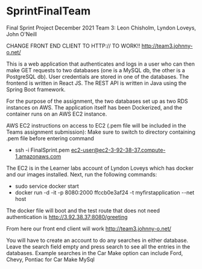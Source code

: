 # SprintFinalTeam

Final Sprint Project
December 2021
Team 3: Leon Chisholm, Lyndon Loveys, John O'Neill

CHANGE FRONT END CLIENT TO HTTP:// TO WORK!! http://team3.johnny-o.net/

This is a web application that authenticates and logs in a user who can then make GET requests
to two databases (one is a MySQL db, the other is a PostgreSQL db).
User credentials are stored in one of the databases.
The frontend is written in React JS.
The REST API is written in Java using the Spring Boot framework.

For the purpose of the assignment, the two databases set up as two RDS instances on AWS.
The application itself has been Dockerized, and the container runs on an AWS EC2 instance.

AWS EC2 instructions on access to EC2 (.pem file will be included in the Teams assignment submission):
Make sure to switch to directory containing .pem file before entering command
- ssh -i FinalSprint.pem ec2-user@ec2-3-92-38-37.compute-1.amazonaws.com

The EC2 is in the Learner labs account of Lyndon Loveys which has docker and our images installed.
Next, run the following commands:
- sudo service docker start
- docker run -d -it -p 8080:2000 ffccb0e3af24 -t myfirstapplication --net host

The docker file will boot and the test route that does not need authentication is http://3.92.38.37:8080/greeting

From here our front end client will work http://team3.johnny-o.net/

You will have to create an account to do any searches in either database.
Leave the search field empty and press search to see all the entries in the databases. 
Example searches in the Car Make option can include Ford, Chevy, Pontiac for Car Make MySql
